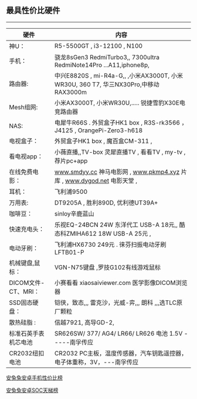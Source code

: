 ## 最具性价比硬件
------------------------------------- 

|硬件                  |            内容                                                                 |
|-------------          |-------------------------------------------------------------                    |
| 神U：                | R5-5500GT  ,  i3-12100    ,   N100                                              |
| 手机：               | 骁龙8sGen3 RedmiTurbo3,, 7300ultra RedmiNote14Pro ...A11,iphone8p,      |
|路由器:               | 中兴E8820S , mi-R4a-G,, ,小米AX3000T, 小米WR30U, 360 T7, 华三NX30Pro,中移动RAX3000m   |
|Mesh组网:             | 小米AX3000T, 小米WR30U,..... 锐捷雪豹X30E电竞路由器                               |
|NAS:                 |  电犀牛R66S . 外贸盒子HK1 box , R3S-rk3566 ，J4125 ,   OrangePi-Zero3-h618          |
|电视盒子：             | 外贸盒子HK1 box ,  魔百盒CM-311 ,                                                | 
|看电视app：           | 小薇直播,,TV-box  灵犀直播TV ,  看看TV  , my-tv  ,荐片pc+app                   |
|在线免费电影：         | www.smdyy.cc 神马电影网 ,  www.pkmp4.xyz 片库 ,  www.dygod.net 电影天堂    ,       |
| 耳机：               |      飞利浦9500                                                                 | 
| 万用表:              |  DT9205A   ,     胜利890D,    优利德UT39A+                                      |
|咖啡豆：              | sinloy辛鹿蓝山                                                                   | 
|快速充电头：           | 乐视EQ-24BCN 24W 东洋代工 USB-A 18元,,    酷态科ZMIHA612 18W USB-A 25元 ,         |
|电动牙刷：            | 飞利浦HX6730 249元   .    徕芬扫振电动牙刷 LFTB01-P                                 |
| 机械键盘,鼠标：       |  VGN-N75键盘      ,罗技G102有线游戏鼠标                                            |
|DICOM文件-CT、MRI：   |  小赛看看    xiaosaiviewer.com    医学影像DICOM浏览器                            |
| SSD固态硬盘：        |  铠侠，致态,,,    雷克沙，光威-弈,,,   朗科   ,,,选TLC原厂颗粒                      | 
| 散热硅脂 :           |   信越7921,  高导GD-2,                                                     | 
| 标准石英手表机芯电池  |      SR626SW/ 377/ AG4/ LR66/ LR626 电池  1.5V  -----南孚传应               |
| CR2032纽扣电池       |     CR2032 PC主板，温度传感器，汽车钥匙遥控器，电子体重称，3V，---南孚传应                |



[安兔兔安卓手机性价比榜](https://www.antutu.com/ranking/rank202.htm)

[安兔兔安卓SOC天梯榜](https://www.antutu.com/ranking/rank101.htm)
